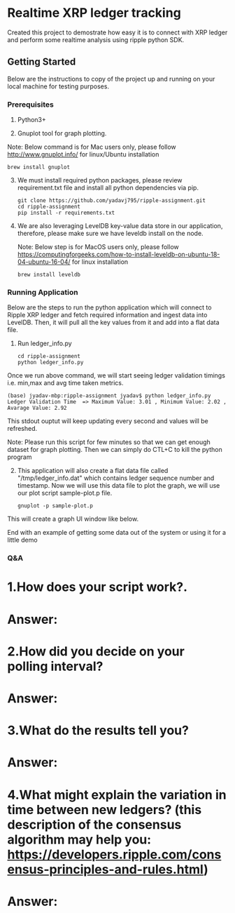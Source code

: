 # Realtime XRP ledger tracking

Created this project to demostrate how easy it is to connect with XRP ledger and perform some realtime analysis using ripple python SDK.

## Getting Started

Below are the instructions to copy of the project up and running on your local machine for testing purposes.

### Prerequisites

1. Python3+

2. Gnuplot tool for graph plotting.

Note: Below command is for Mac users only, please follow http://www.gnuplot.info/ for linux/Ubuntu installation
   ```
   brew install gnuplot
   ```

3. We must install required python packages, please review requirement.txt file and install all python dependencies via pip.

   ```
   git clone https://github.com/yadavj795/ripple-assignment.git
   cd ripple-assignment
   pip install -r requirements.txt
   ```
4. We are also leveraging LevelDB key-value data store in our application, therefore, please make sure we have leveldb install on the node.

   Note: Below step is for MacOS users only, please follow https://computingforgeeks.com/how-to-install-leveldb-on-ubuntu-18-04-ubuntu-16-04/ for linux         installation
   ```
   brew install leveldb
   ```

### Running Application

Below are the steps to run the python application which will connect to Ripple XRP ledger and fetch required information and ingest data into LevelDB. Then, it will pull all the key values from it and add into a flat data file.

1. Run ledger_info.py

   ```
   cd ripple-assignment
   python ledger_info.py
   ```
Once we run above command, we will start seeing ledger validation timings i.e. min,max and avg time taken metrics.

   ```
   (base) jyadav-mbp:ripple-assignment jyadav$ python ledger_info.py 
   Ledger Validation Time  => Maximum Value: 3.01 , Minimum Value: 2.02 , Avarage Value: 2.92
   ```
This stdout ouptut will keep updating every second and values will be refreshed.

Note: Please run this script for few minutes so that we can get enough dataset for graph plotting. Then we can simply do CTL+C to kill the python program

2. This application will also create a flat data file called "/tmp/ledger_info.dat" which contains ledger sequence number and timestamp. Now we will use this data file to plot the graph, we will use our plot script sample-plot.p file.

   ```
   gnuplot -p sample-plot.p
   ```
This will create a graph UI window like below.


End with an example of getting some data out of the system or using it for a little demo

### Q&A

# 1.How does your script work?.
# Answer: 


# 2.How did you decide on your polling interval?
# Answer: 


# 3.What do the results tell you?
# Answer: 


# 4.What might explain the variation in time between new ledgers? (this description of the consensus algorithm may help you: https://developers.ripple.com/consensus-principles-and-rules.html)
# Answer: 
